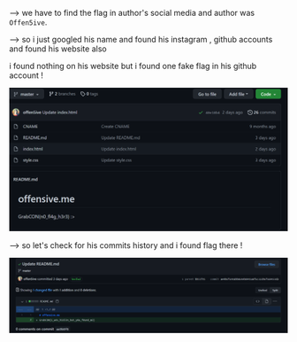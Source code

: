 --> we have to find the flag in author's social media and author was `Offen5ive`.

--> so i just googled his name and found his instagram , github accounts and found his website also 

i found nothing on his website but i found one fake flag in his github account !

![Pasted image 20210906210844.png](https://github.com/W3-4RE-N00BS/Grabcon-2021/blob/main/Grabcon/Findme/Attachments/Pasted%20image%2020210906210844.png)

--> so let's check for his commits history
and i found flag there !

![Pasted image 20210906211035.png](https://github.com/W3-4RE-N00BS/Grabcon-2021/blob/main/Grabcon/Findme/Attachments/Pasted%20image%2020210906211035.png)
